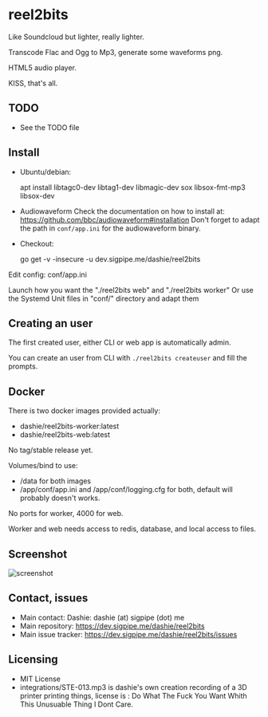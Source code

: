 # reel2bits

Like Soundcloud but lighter, really lighter.

Transcode Flac and Ogg to Mp3, generate some waveforms png.

HTML5 audio player.

KISS, that's all.

## TODO

- See the TODO file

## Install

- Ubuntu/debian:

    apt install libtagc0-dev libtag1-dev libmagic-dev sox libsox-fmt-mp3 libsox-dev

- Audiowaveform
    Check the documentation on how to install at: https://github.com/bbc/audiowaveform#installation
    Don't forget to adapt the path in ```conf/app.ini``` for the audiowaveform binary.

- Checkout:

    go get -v -insecure -u dev.sigpipe.me/dashie/reel2bits

Edit config: conf/app.ini

Launch how you want the "./reel2bits web" and "./reel2bits worker"
Or use the Systemd Unit files in "conf/" directory and adapt them

## Creating an user

The first created user, either CLI or web app is automatically admin.

You can create an user from CLI with ```./reel2bits createuser``` and fill the prompts.

## Docker

There is two docker images provided actually:

- dashie/reel2bits-worker:latest
- dashie/reel2bits-web:latest

No tag/stable release yet.

Volumes/bind to use:

- /data for both images
- /app/conf/app.ini and /app/conf/logging.cfg for both, default will probably doesn't works.

No ports for worker, 4000 for web.

Worker and web needs access to redis, database, and local access to files.

## Screenshot

![screenshot](https://dev.sigpipe.me/dashie/reel2bits/raw/branch/master/screenshot.png)

## Contact, issues

- Main contact: Dashie: dashie (at) sigpipe (dot) me
- Main repository: <https://dev.sigpipe.me/dashie/reel2bits>
- Main issue tracker: <https://dev.sigpipe.me/dashie/reel2bits/issues>

## Licensing

- MIT License
- integrations/STE-013.mp3 is dashie's own creation recording of a 3D printer printing things, license is : Do What The Fuck You Want Whith This Unusuable Thing I Dont Care.
